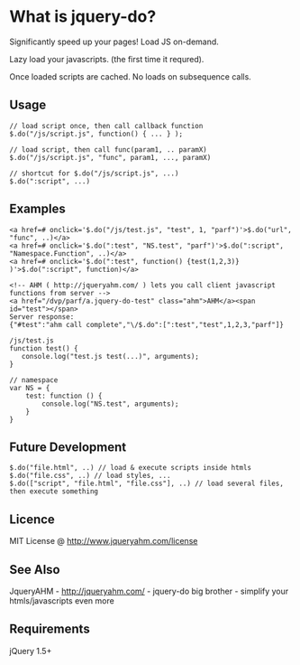 # What is jquery-do?

Significantly speed up your pages! Load JS on-demand.

Lazy load your javascripts. (the first time it requred).

Once loaded scripts are cached. No loads on subsequence calls.

## Usage
    // load script once, then call callback function
    $.do("/js/script.js", function() { ... } );

    // load script, then call func(param1, .. paramX)
    $.do("/js/script.js", "func", param1, ..., paramX)

    // shortcut for $.do("/js/script.js", ...)
    $.do(":script", ...)

## Examples
    <a href=# onclick='$.do("/js/test.js", "test", 1, "parf")'>$.do("url", "func", ..)</a>
    <a href=# onclick='$.do(":test", "NS.test", "parf")'>$.do(":script", "Namespace.Function", ..)</a>
    <a href=# onclick='$.do(":test", function() {test(1,2,3)} )'>$.do(":script", function)</a>

    <!-- AHM ( http://jqueryahm.com/ ) lets you call client javascript functions from server -->
    <a href="/dvp/parf/a.jquery-do-test" class="ahm">AHM</a><span id="test"></span>
    Server response:
    {"#test":"ahm call complete","\/$.do":[":test","test",1,2,3,"parf"]}

    /js/test.js
    function test() {
       console.log("test.js test(...)", arguments);
    }

    // namespace
    var NS = { 
        test: function () {
            console.log("NS.test", arguments);
        }
    }

## Future Development
    $.do("file.html", ..) // load & execute scripts inside htmls
    $.do("file.css", ..) // load styles, ...
    $.do(["script", "file.html", "file.css"], ..) // load several files, then execute something

## Licence
MIT License @ http://www.jqueryahm.com/license

## See Also
JqueryAHM - http://jqueryahm.com/ - jquery-do big brother - simplify your htmls/javascripts even more

## Requirements
jQuery 1.5+
